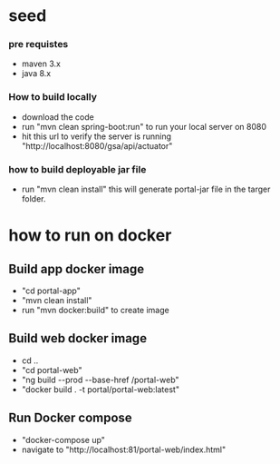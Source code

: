 # seed
### pre requistes
 - maven 3.x
 -  java 8.x

### How to build locally
 - download the code
 - run "mvn clean spring-boot:run" to run your local server on 8080
 - hit this url to verify the server is running  "http://localhost:8080/gsa/api/actuator"

### how to build deployable jar file
 - run "mvn clean install" this will generate portal-jar file in the targer folder.

# how to run on docker

## Build app docker image
 - "cd portal-app"
 - "mvn clean install"
 - run "mvn docker:build" to create image

 ## Build web docker image
 - cd ..
 - "cd portal-web"
 - "ng build --prod --base-href /portal-web"
 - "docker build . -t portal/portal-web:latest"
 
 ## Run Docker compose
 
 - "docker-compose up" 
 - navigate to "http://localhost:81/portal-web/index.html"
 
